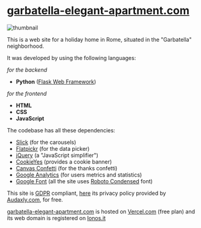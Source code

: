# [garbatella-elegant-apartment.com](https://www.garbatella-elegant-apartment.com/)

![thumbnail](https://github.com/user-attachments/assets/cbd2ecaa-bd25-4360-bf92-eb0e0e946eee)

This is a web site for a holiday home in Rome, situated in the "Garbatella" neighborhood.

It was developed by using the following languages:

*for the backend*

- **Python** ([Flask Web Framework](https://flask.palletsprojects.com/en/3.0.x/))

*for the frontend*

- **HTML**
- **CSS**
- **JavaScript**

The codebase has all these dependencies:

- [Slick](https://kenwheeler.github.io/slick/) (for the carousels)
- [Flatpickr](https://flatpickr.js.org/) (for the data picker)
- [jQuery](https://jquery.com/) (a "JavaScript simplifier")
- [CookieYes](https://www.cookieyes.com/) (provides a cookie banner)
- [Canvas Confetti](https://github.com/catdad/canvas-confetti) (for the thanks confetti)
- [Google Analytics](https://marketingplatform.google.com/intl/it/about/analytics/) (for users metrics and statistics)
- [Google Font](https://fonts.google.com/) (all the site uses [Roboto Condensed](https://fonts.google.com/specimen/Roboto+Condensed?query=roboto+conde) font)

This site is [GDPR](https://en.wikipedia.org/wiki/General_Data_Protection_Regulation) compliant, [here](https://audaxly.com/privacy-policy?code=ln3hbi9fqw5k6r) its privacy policy provided by [Audaxly.com](https://audaxly.com/), for free.

[garbatella-elegant-apartment.com](https://www.garbatella-elegant-apartment.com/) is hosted on [Vercel.com](https://vercel.com/) (free plan) and its web domain is registered on [Ionos.it](https://www.ionos.it/)
